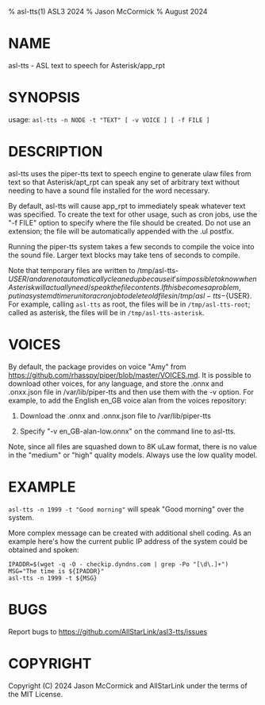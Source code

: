 % asl-tts(1) ASL3 2024
% Jason McCormick
% August 2024

# NAME
asl-tts - ASL text to speech for Asterisk/app\_rpt

# SYNOPSIS
usage: `asl-tts -n NODE -t "TEXT" [ -v VOICE ] [ -f FILE ]`

# DESCRIPTION
asl-tts uses the piper-tts text to speech engine to generate 
ulaw files from text so that Asterisk/apt\_rpt can speak any set of
arbitrary text without needing to have a sound file installed for the
word necessary.

By default, asl-tts will cause app\_rpt to immediately speak whatever
text was specified. To create the text for other usage, such as cron
jobs, use the "-f FILE" option to specify where the file should be
created. Do not use an extension; the file will be automatically appended
with the .ul postfix.

Running the piper-tts system takes a few seconds to compile the voice into
the sound file. Larger text blocks may take tens of seconds to compile.

Note that temporary files are written to /tmp/asl-tts-${USER}/ and are not
automatically cleaned up because it's impossible to know when
Asterisk will actually need/speak the file contents. If this becomes
a problem, put in a systemd timer unit or a cron job to delete old
files in /tmp/asl-tts-${USER}. For example, calling `asl-tts` as root, the
files will be in `/tmp/asl-tts-root`; called as asterisk, the files
will be in `/tmp/asl-tts-asterisk`.


# VOICES
By default, the package provides on voice "Amy" from 
https://github.com/rhasspy/piper/blob/master/VOICES.md. It is possible
to download other voices, for any language, and store the .onnx and
.onxx.json file in /var/lib/piper-tts and then use them with the -v option.
For example, to add the English en\_GB voice alan from the voices repository:

1. Download the .onnx and .onnx.json file to /var/lib/piper-tts

2. Specify "-v en\_GB-alan-low.onnx" on the command line
to asl-tts.

Note, since all files are squashed down to 8K uLaw format, there is no value
in the "medium" or "high" quality models. Always use the low quality model.

# EXAMPLE
`asl-tts -n 1999 -t "Good morning"` will speak "Good morning" over 
the system. 

More complex message can be created with additional shell coding. As an
example here's how the current public IP address of the system could be
obtained and spoken:
```
IPADDR=$(wget -q -O - checkip.dyndns.com | grep -Po "[\d\.]+")
MSG="The time is ${IPADDR}"
asl-tts -n 1999 -t ${MSG}
```

# BUGS
Report bugs to https://github.com/AllStarLink/asl3-tts/issues

# COPYRIGHT
Copyright (C) 2024 Jason McCormick and AllStarLink
under the terms of the MIT License.
